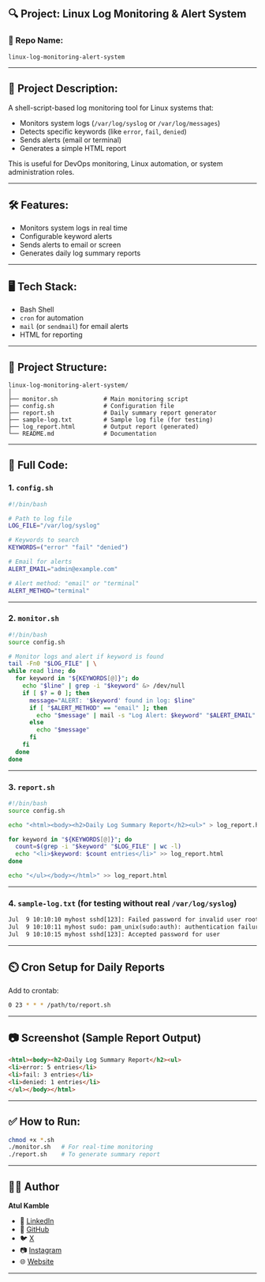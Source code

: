 ## 🔍 Project: **Linux Log Monitoring & Alert System**

### 📂 Repo Name:

`linux-log-monitoring-alert-system`

---

## 📘 Project Description:

A shell-script-based log monitoring tool for Linux systems that:

* Monitors system logs (`/var/log/syslog` or `/var/log/messages`)
* Detects specific keywords (like `error`, `fail`, `denied`)
* Sends alerts (email or terminal)
* Generates a simple HTML report

This is useful for DevOps monitoring, Linux automation, or system administration roles.

---

## 🛠️ Features:

* Monitors system logs in real time
* Configurable keyword alerts
* Sends alerts to email or screen
* Generates daily log summary reports

---

## 🖥️ Tech Stack:

* Bash Shell
* `cron` for automation
* `mail` (or `sendmail`) for email alerts
* HTML for reporting

---

## 📁 Project Structure:

```
linux-log-monitoring-alert-system/
│
├── monitor.sh             # Main monitoring script
├── config.sh              # Configuration file
├── report.sh              # Daily summary report generator
├── sample-log.txt         # Sample log file (for testing)
├── log_report.html        # Output report (generated)
└── README.md              # Documentation
```

---

## 🧾 Full Code:

### 1. `config.sh`

```bash
#!/bin/bash

# Path to log file
LOG_FILE="/var/log/syslog"

# Keywords to search
KEYWORDS=("error" "fail" "denied")

# Email for alerts
ALERT_EMAIL="admin@example.com"

# Alert method: "email" or "terminal"
ALERT_METHOD="terminal"
```

---

### 2. `monitor.sh`

```bash
#!/bin/bash
source config.sh

# Monitor logs and alert if keyword is found
tail -Fn0 "$LOG_FILE" | \
while read line; do
  for keyword in "${KEYWORDS[@]}"; do
    echo "$line" | grep -i "$keyword" &> /dev/null
    if [ $? = 0 ]; then
      message="ALERT: '$keyword' found in log: $line"
      if [ "$ALERT_METHOD" == "email" ]; then
        echo "$message" | mail -s "Log Alert: $keyword" "$ALERT_EMAIL"
      else
        echo "$message"
      fi
    fi
  done
done
```

---

### 3. `report.sh`

```bash
#!/bin/bash
source config.sh

echo "<html><body><h2>Daily Log Summary Report</h2><ul>" > log_report.html

for keyword in "${KEYWORDS[@]}"; do
  count=$(grep -i "$keyword" "$LOG_FILE" | wc -l)
  echo "<li>$keyword: $count entries</li>" >> log_report.html
done

echo "</ul></body></html>" >> log_report.html
```

---

### 4. `sample-log.txt` (for testing without real `/var/log/syslog`)

```txt
Jul  9 10:10:10 myhost sshd[123]: Failed password for invalid user root
Jul  9 10:10:11 myhost sudo: pam_unix(sudo:auth): authentication failure
Jul  9 10:10:15 myhost sshd[123]: Accepted password for user
```

---

## ⏲️ Cron Setup for Daily Reports

Add to crontab:

```bash
0 23 * * * /path/to/report.sh
```

---

## 📷 Screenshot (Sample Report Output)

```html
<html><body><h2>Daily Log Summary Report</h2><ul>
<li>error: 5 entries</li>
<li>fail: 3 entries</li>
<li>denied: 1 entries</li>
</ul></body></html>
```

---

## ✅ How to Run:

```bash
chmod +x *.sh
./monitor.sh   # For real-time monitoring
./report.sh    # To generate summary report
```

---

## 👨‍💻 Author

**Atul Kamble**

- 💼 [LinkedIn](https://www.linkedin.com/in/atuljkamble)
- 🐙 [GitHub](https://github.com/atulkamble)
- 🐦 [X](https://x.com/Atul_Kamble)
- 📷 [Instagram](https://www.instagram.com/atuljkamble)
- 🌐 [Website](https://www.atulkamble.in)

---
